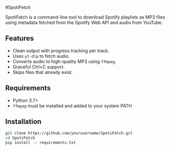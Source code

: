 #SpotiFetch

SpotiFetch is a command-line tool to download Spotify playlists as MP3 files using metadata fetched from the Spotify Web API and audio from YouTube.

## Features
- Clean output with progress tracking per track.
- Uses `yt-dlp` to fetch audio.
- Converts audio to high-quality MP3 using `ffmpeg`.
- Graceful Ctrl+C support.
- Skips files that already exist.

## Requirements
- Python 3.7+
- `ffmpeg` must be installed and added to your system PATH

## Installation
```bash
git clone https://github.com/yourusername/SpotiFetch.git
cd SpotiFetch
pip install -r requirements.txt